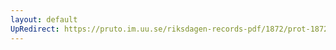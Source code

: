 ```yaml
---
layout: default
UpRedirect: https://pruto.im.uu.se/riksdagen-records-pdf/1872/prot-1872--ak--131/prot-1872--ak--131_000.pdf
---
```

